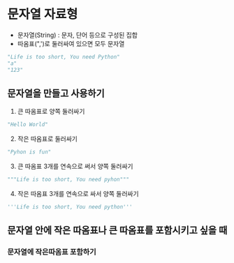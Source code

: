 # 문자열 자료형

- 문자열(String) : 문자, 단어 등으로 구성된 집합
- 따옴표(",')로 둘러싸여 있으면 모두 문자열

```python
"Life is too short, You need Python"
"a"
"123"
```

## 문자열을 만들고 사용하기

1. 큰 따옴표로 양쪽 둘러싸기

```python
"Hello World"
```

2. 작은 따옴표로 둘러싸기

```python
"Pyhon is fun"
```


3. 큰 따옴표 3개를 연속으로 써서 양쪽 둘러싸기

```python
"""Life is too short, You need pyhon"""
```

4. 작은 따옴표 3개를 연속으로 싸서 양쪽 둘러싸기

```python
'''Life is too short, You need python'''
```

## 문자열 안에 작은 따옴표나 큰 따옴표를 포함시키고 싶을 때 

### 문자열에 작은따옴표 포함하기

